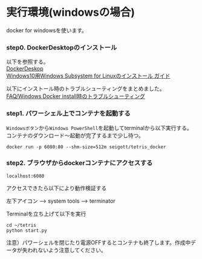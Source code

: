 # 実行環境(windowsの場合)
docker for windowsを使います。<br>

### step0. DockerDesktopのインストール 

以下を参照する。<br>
[DockerDeskop](https://docs.docker.com/docker-for-windows/install) <br>
[Windows10用Windows Subsystem for Linuxのインストール ガイド](https://docs.microsoft.com/ja-jp/windows/wsl/install-win10)

以下にインストール時のトラブルシューティングをまとめました。<br>
[FAQ/Windows Docker install時のトラブルシューティング](https://github.com/seigot/tetris/blob/master/doc/files/FAQ.md#windows-docker-install%E6%99%82%E3%81%AE%E3%83%88%E3%83%A9%E3%83%96%E3%83%AB%E3%82%B7%E3%83%A5%E3%83%BC%E3%83%86%E3%82%A3%E3%83%B3%E3%82%B0)

### step1. パワーシェル上でコンテナを起動する<br>

`Windowsボタン`から`Windows PowerShell`を起動してterminalから以下実行する。<br>
コンテナのダウンロード〜起動が完了するまで少し待つ。<br>

```
docker run -p 6080:80 --shm-size=512m seigott/tetris_docker
```

### step2. ブラウザからdockerコンテナにアクセスする

```
localhost:6080
```

アクセスできたら以下により動作検証する

左下アイコン --> system tools --> terminator

Terminalを立ち上げて以下を実行

```
cd ~/tetris
python start.py
```

注意）パワーシェルを閉じたり電源OFFするとコンテナも終了します。作成中データが失われないよう注意してください。
